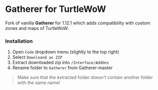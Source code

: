 # Gatherer for TurtleWoW

Fork of vanilla **Gatherer** for 1.12.1 which adds compatibility with custom zones and maps of TurtleWoW.

### Installation

1. Open `Code` dropdown menu (slightly to the top right)
1. Select `Downloand as ZIP`
1. Extract downloaded zip into `/Interface/AddOns`
1. Rename folder to `Gatherer` from Gatherer-master

> Make sure that the extracted folder doesn't contain another folder with the same name!
